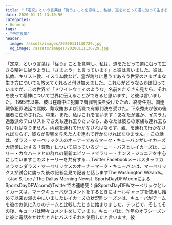 ```yaml
---
title: "「定京」という言葉は「従う」ことを意味し、私は、道をたどって道に沿って生きる精神に従うように「さまよう」と言っています」と彼は言いました。"
date: 2020-01-11 13:10:56
categories:
- General
tags:
- "帝京長岡"
header:
  image: /assets/images/20200111130729.jpg
  og_image: /assets/images/20200111130729.jpg
---
```


「定京」という言葉は「従う」ことを意味し、私は、道をたどって道に沿って生きる精神に従うように「さまよう」と言っています」と彼は言いました。彼は、仏教、キリスト教、イスラム教など、霊が誇りに思うであろう世界のさまざまな生き方についても教えてくれると付け加えました。これらがどうなるかは知っていますが、この世界で「ドワイトウェイのような」名前をたくさん見たら、それを使って精神について世界に伝えることができると思います」と彼は言いました。 1995年以来、彼は在職中に犯罪で有罪判決を受けたため、終身任期。国連戦争犯罪法廷で腐敗、贈収賄および汚職で有罪判決を受けた。下条秀夫が彼の後継者に任命された。中東。また、私はこれを言います：あなたが誰か、イスラム過激派のテロリストでさえも連れ去りたいなら、あなたは彼らの家族も連れ去らなければなりません。両親を連れて行かなければならず、親、を連れて行かなければならず、彼らが影響を与えた人を連れて行かなければなりません。」この話は、ダラス・マーベリックスのオーナーであるマーク・キューバンがレイカーズ大統領に対する「尊敬」について語っているジーニー・バスとレイカーズは、コリー・カウハードとの群れの最新エピソードでラリー・ナンス・ジュニアを中心にしていますこのストーリーを共有する... Twitter Facebookメールスタッフカメラマンダラス・マーベリックスのオーナーマーク・キューバンは、マーベリックスが試合に勝った後の記者会見で記者と話しますThe Washington Wizards。（Jae S. Lee / The Dallas Morning News）SportsDayDFW.comによるSportsDayDFW.comのTwitterでの連絡先：@SportsDayDFWマーベリックとレイカーズは、マークキューバがコメントをするときにオールキャップを使用し始めて以来お湯の中にいましたレイカーズの状況昨シーズンは、キューバがチームを彼のお気に入りのチームと比較したときに始まりました。テレビで、そしてその後、キューバは時々コメントをしています。キューバは、昨年のオフシーズンに彼に電話をかけたときにバスでそれを使用したと言います。彼
